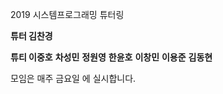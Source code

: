 
2019 시스템프로그래밍 튜터링


**튜터 김찬경**


**튜티 이중호**
    **차성민**
    **정원영**
    **한윤호**
    **이창민**
    **이용준**
    **김동현**
    
    
모임은 매주 금요일 에 실시합니다.




